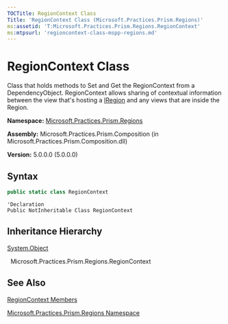 ```yaml
---
TOCTitle: RegionContext Class
Title: 'RegionContext Class (Microsoft.Practices.Prism.Regions)'
ms:assetid: 'T:Microsoft.Practices.Prism.Regions.RegionContext'
ms:mtpsurl: 'regioncontext-class-mspp-regions.md'
---
```


# RegionContext Class

Class that holds methods to Set and Get the RegionContext from a DependencyObject. RegionContext allows sharing of contextual information between the view that's hosting a [IRegion](/patterns-practices/reference/iregion-interface-mspp-regions) and any views that are inside the Region.

**Namespace:** [Microsoft.Practices.Prism.Regions](/patterns-practices/reference/mspp-regions-namespace)

**Assembly:** Microsoft.Practices.Prism.Composition (in Microsoft.Practices.Prism.Composition.dll)

**Version:** 5.0.0.0 (5.0.0.0)

## Syntax

```C#
public static class RegionContext
```

```VB
'Declaration
Public NotInheritable Class RegionContext
```

## Inheritance Hierarchy

[System.Object](http://msdn.microsoft.com/en-us/library/e5kfa45b)

  Microsoft.Practices.Prism.Regions.RegionContext

## See Also
[RegionContext Members](/patterns-practices/reference/regioncontext-members-mspp-regions)

[Microsoft.Practices.Prism.Regions Namespace](/patterns-practices/reference/mspp-regions-namespace)
